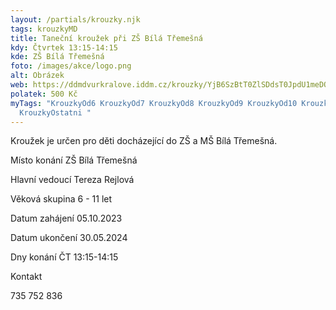 ```yaml
---
layout: /partials/krouzky.njk
tags: krouzkyMD
title: Taneční kroužek při ZŠ Bílá Třemešná
kdy: Čtvrtek 13:15-14:15
kde: ZŠ Bílá Třemešná
foto: /images/akce/logo.png
alt: Obrázek
web: https://ddmdvurkralove.iddm.cz/krouzky/YjB6SzBtT0ZlSDdsT0JpdU1meDQySzN2cEM2ZCszUlRzbk5LR3NFQVBCWT0=
polatek: 500 Kč
myTags: "KrouzkyOd6 KrouzkyOd7 KrouzkyOd8 KrouzkyOd9 KrouzkyOd10 KrouzkyOd11
  KrouzkyOstatni "
---
```

<!--StartFragment-->

Kroužek je určen pro děti docházející do ZŠ a MŠ Bílá Třemešná.

<!--EndFragment-->

Místo konání ZŠ Bílá Třemešná

Hlavní vedoucí Tereza Rejlová

Věková skupina 6 - 11 let

Datum zahájení 05.10.2023

Datum ukončení 30.05.2024

Dny konání ČT 13:15-14:15

Kontakt

735 752 836

<!--EndFragment-->